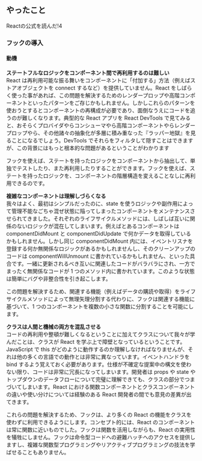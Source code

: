 ## やったこと
Reactの公式を読んだ!4

### フックの導入
#### 動機
**ステートフルなロジックをコンポーネント間で再利用するのは難しい**  
React は再利用可能な振る舞いをコンポーネントに「付加する」方法（例えばストアオブジェクトを connect するなど）を提供していません。React をしばらく使った事があれば、この問題を解決するためのレンダープロップや高階コンポーネントといったパターンをご存じかもしれません。しかしこれらのパターンを使おうとするとコンポーネントの再構成が必要であり、面倒なうえにコードを追うのが難しくなります。典型的な React アプリを React DevTools で見てみると、おそらくプロバイダやらコンシューマやら高階コンポーネントやらレンダープロップやら、その他諸々の抽象化が多層に積み重なった『ラッパー地獄』を見ることになるでしょう。DevTools でそれらをフィルタして隠すことはできますが、この背景にはもっと根本的な問題があるということがわかります  

フックを使えば、ステートを持ったロジックをコンポーネントから抽出して、単独でテストしたり、また再利用したりすることができます。フックを使えば、ステートを持ったロジックを、コンポーネントの階層構造を変えることなしに再利用できるのです。  

**複雑なコンポーネントは理解しづらくなる**  
我々はよく、最初はシンプルだったのに、state を使うロジックや副作用によって管理不能なごちゃ混ぜ状態に陥ってしまったコンポーネントをメンテナンスさせられてきました。それぞれのライフサイクルメソッドには、しばしば互いに関係のないロジックが混在してしまいます。例えばとあるコンポーネントは componentDidMount と componentDidUpdate で何かデータを取得しているかもしれません。しかし同じ componentDidMount 内には、イベントリスナを登録する何か無関係なロジックがあるかもしれませんし、そのクリーンアップのコードは componentWillUnmount に書かれているかもしれません、といった具合です。一緒に更新されるべき互いに関連したコードがバラバラにされ、一方でまったく無関係なコードが 1 つのメソッド内に書かれています。このような状態は簡単にバグや非整合性を引き起こします。  

この問題を解決するため、関連する機能（例えばデータの購読や取得）をライフサイクルメソッドによって無理矢理分割する代わりに、フックは関連する機能に基づいて、1 つのコンポーネントを複数の小さな関数に分割することを可能にします。  

**クラスは人間と機械の両方を混乱させる**  
コードの再利用や整頓が難しくなるということに加えてクラスについて我々が学んだことは、クラスが React を学ぶ上で障壁となっているということです。JavaScript で this がどのように動作するのか理解しなければなりませんが、それは他の多くの言語での動作とは非常に異なっています。イベントハンドラを bind するよう覚えておく必要があります。仕様が不確定な提案中の構文を使わない限り、コードは非常に冗長になってしまいます。開発者は props や state やトップダウンのデータフローについて完璧に理解できても、クラスの部分でつまづいてしまいます。React における関数コンポーネントとクラスコンポーネントの違いや使い分けについては経験のある React 開発者の間でも意見の差異が出てきます。  

これらの問題を解決するため、フックは、より多くの React の機能をクラスを使わずに利用できるようにします。コンセプト的には、React のコンポーネントは常に関数に近いものでした。フックは関数を活用しながらも、React の実用性を犠牲にしません。フックは命令型コードへの避難ハッチへのアクセスを提供しますし、複雑な関数型プログラミングやリアクティブプログラミングの技法を学ばせることもありません。  

